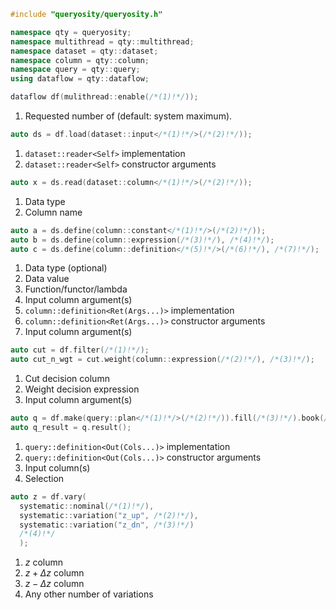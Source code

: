 ```cpp title="Includes"
#include "queryosity/queryosity.h"

namespace qty = queryosity;
namespace multithread = qty::multithread;
namespace dataset = qty::dataset;
namespace column = qty::column;
namespace query = qty::query;
using dataflow = qty::dataflow;
```

```cpp title="Create a dataflow"
dataflow df(mulithread::enable(/*(1)!*/));
```

1. Requested number of (default: system maximum).

```cpp title="Load dataset"
auto ds = df.load(dataset::input</*(1)!*/>(/*(2)!*/));
```

1. `dataset::reader<Self>` implementation
1. `dataset::reader<Self>` constructor arguments

```cpp title="Read columns"
auto x = ds.read(dataset::column</*(1)!*/>(/*(2)!*/));
```

1. Data type
2. Column name

```cpp title="Define columns"
auto a = ds.define(column::constant</*(1)!*/>(/*(2)!*/));
auto b = ds.define(column::expression(/*(3)!*/), /*(4)!*/);
auto c = ds.define(column::definition</*(5)!*/>(/*(6)!*/), /*(7)!*/);
```

1. Data type (optional)
2. Data value
3. Function/functor/lambda
4. Input column argument(s)
5. `column::definition<Ret(Args...)>` implementation
5. `column::definition<Ret(Args...)>` constructor arguments
7. Input column argument(s)

```cpp title="Apply selections"
auto cut = df.filter(/*(1)!*/);
auto cut_n_wgt = cut.weight(column::expression(/*(2)!*/), /*(3)!*/);
```

1. Cut decision column
2. Weight decision expression
3. Input column argument(s)

```cpp title="Perform queries"
auto q = df.make(query::plan</*(1)!*/>(/*(2)!*/)).fill(/*(3)!*/).book(/*(4)!*/);
auto q_result = q.result();
```

1. `query::definition<Out(Cols...)>` implementation
2. `query::definition<Out(Cols...)>` constructor arguments
3. Input column(s)
4. Selection

```cpp title="Apply systematic variations"
auto z = df.vary(
  systematic::nominal(/*(1)!*/), 
  systematic::variation("z_up", /*(2)!*/), 
  systematic::variation("z_dn", /*(3)!*/)
  /*(4)!*/
  );
```

1. $z$ column
2. $z + \Delta z$ column
3. $z - \Delta z$ column
4. Any other number of variations